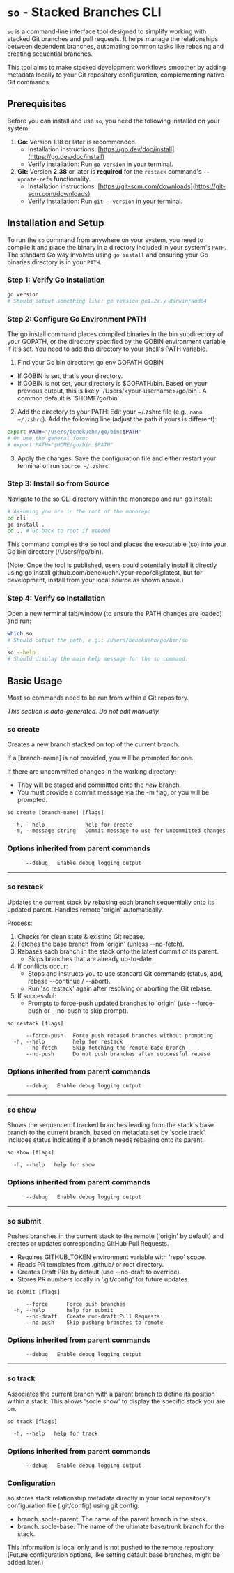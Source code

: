 # `so` - Stacked Branches CLI

`so` is a command-line interface tool designed to simplify working with stacked Git branches and pull requests. It helps manage the relationships between dependent branches, automating common tasks like rebasing and creating sequential branches.

This tool aims to make stacked development workflows smoother by adding metadata locally to your Git repository configuration, complementing native Git commands.

## Prerequisites

Before you can install and use `so`, you need the following installed on your system:

1.  **Go:** Version 1.18 or later is recommended.
    *   Installation instructions: [https://go.dev/doc/install](https://go.dev/doc/install)
    *   Verify installation: Run `go version` in your terminal.
2.  **Git:** Version **2.38** or later is **required** for the `restack` command's `--update-refs` functionality.
    *   Installation instructions: [https://git-scm.com/downloads](https://git-scm.com/downloads)
    *   Verify installation: Run `git --version` in your terminal.

## Installation and Setup

To run the `so` command from anywhere on your system, you need to compile it and place the binary in a directory included in your system's `PATH`. The standard Go way involves using `go install` and ensuring your Go binaries directory is in your `PATH`.

### Step 1: Verify Go Installation

```bash
go version
# Should output something like: go version go1.2x.y darwin/amd64
```

### Step 2: Configure Go Environment PATH
The ⁠go install command places compiled binaries in the ⁠bin subdirectory of your ⁠GOPATH, or the directory specified by the ⁠GOBIN environment variable if it's set. You need to add this directory to your shell's ⁠PATH variable.
1. Find your Go bin directory:
go env GOPATH GOBIN
- If GOBIN is set, that's your directory.
- If GOBIN is not set, your directory is ⁠$GOPATH/bin. Based on your previous output, this is likely `/Users/<your-username>/go/bin`. A common default is `$HOME/go/bin`.
2.	Add the directory to your PATH:
Edit your ⁠~/.zshrc file (e.g., `nano ~/.zshrc`). Add the following line (adjust the path if yours is different):
```bash
export PATH="/Users/benekuehn/go/bin:$PATH"
# Or use the general form:
# export PATH="$HOME/go/bin:$PATH"
```
3.	Apply the changes: Save the configuration file and either restart your terminal or run `source ~/.zshrc`.

### Step 3: Install so from Source
Navigate to the so CLI directory within the monorepo and run go install:
```bash
# Assuming you are in the root of the monorepo
cd cli
go install .
cd .. # Go back to root if needed
```
This command compiles the ⁠so tool and places the executable (so) into your Go bin directory (/Users/<your-username>/go/bin).

(Note: Once the tool is published, users could potentially install it directly using ⁠go install github.com/benekuehn/your-repo/cli@latest, but for development, install from your local source as shown above.)

### Step 4: Verify so Installation
Open a new terminal tab/window (to ensure the ⁠PATH changes are loaded) and run:
```bash
which so
# Should output the path, e.g.: /Users/benekuehn/go/bin/so

so --help
# Should display the main help message for the so command.
```

## Basic Usage
Most so commands need to be run from within a Git repository.

<!-- CLI_REFERENCE_START -->
*This section is auto-generated. Do not edit manually.*

### so create
Creates a new branch stacked on top of the current branch.

If a [branch-name] is not provided, you will be prompted for one.

If there are uncommitted changes in the working directory:
  - They will be staged and committed onto the *new* branch.
  - You must provide a commit message via the -m flag, or you will be prompted.

```
so create [branch-name] [flags]
```

```
  -h, --help             help for create
  -m, --message string   Commit message to use for uncommitted changes
```

### Options inherited from parent commands

```
      --debug   Enable debug logging output
```

---

### so restack
Updates the current stack by rebasing each branch sequentially onto its updated parent.
Handles remote 'origin' automatically.

Process:
1. Checks for clean state & existing Git rebase.
2. Fetches the base branch from 'origin' (unless --no-fetch).
3. Rebases each branch in the stack onto the latest commit of its parent.
   - Skips branches that are already up-to-date.
4. If conflicts occur:
   - Stops and instructs you to use standard Git commands (status, add, rebase --continue / --abort).
   - Run 'so restack' again after resolving or aborting the Git rebase.
5. If successful:
   - Prompts to force-push updated branches to 'origin' (use --force-push or --no-push to skip prompt).

```
so restack [flags]
```

```
      --force-push   Force push rebased branches without prompting
  -h, --help         help for restack
      --no-fetch     Skip fetching the remote base branch
      --no-push      Do not push branches after successful rebase
```

### Options inherited from parent commands

```
      --debug   Enable debug logging output
```

---

### so show
Shows the sequence of tracked branches leading from the stack's base
branch to the current branch, based on metadata set by 'socle track'.
Includes status indicating if a branch needs rebasing onto its parent.

```
so show [flags]
```

```
  -h, --help   help for show
```

### Options inherited from parent commands

```
      --debug   Enable debug logging output
```

---

### so submit
Pushes branches in the current stack to the remote ('origin' by default)
and creates or updates corresponding GitHub Pull Requests.

- Requires GITHUB_TOKEN environment variable with 'repo' scope.
- Reads PR templates from .github/ or root directory.
- Creates Draft PRs by default (use --no-draft to override).
- Stores PR numbers locally in '.git/config' for future updates.

```
so submit [flags]
```

```
      --force      Force push branches
  -h, --help       help for submit
      --no-draft   Create non-draft Pull Requests
      --no-push    Skip pushing branches to remote
```

### Options inherited from parent commands

```
      --debug   Enable debug logging output
```

---

### so track
Associates the current branch with a parent branch to define its position
within a stack. This allows 'socle show' to display the specific stack you are on.

```
so track [flags]
```

```
  -h, --help   help for track
```

### Options inherited from parent commands

```
      --debug   Enable debug logging output
```
<!-- CLI_REFERENCE_END -->


### Configuration
so stores stack relationship metadata directly in your local repository's configuration file (⁠.git/config) using ⁠git config.
- branch.<branch-name>.socle-parent: The name of the parent branch in the stack.
- branch.<branch-name>.socle-base: The name of the ultimate base/trunk branch for the stack.

This information is local only and is not pushed to the remote repository.
(Future configuration options, like setting default base branches, might be added later.)